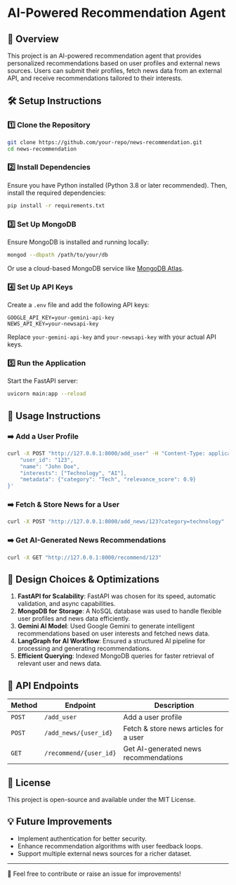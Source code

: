 # AI-Powered Recommendation Agent

## 📌 Overview
This project is an AI-powered recommendation agent that provides personalized recommendations based on user profiles and external news sources. Users can submit their profiles, fetch news data from an external API, and receive recommendations tailored to their interests.

## 🛠️ Setup Instructions

### 1️⃣ Clone the Repository
```bash
git clone https://github.com/your-repo/news-recommendation.git
cd news-recommendation
```

### 2️⃣ Install Dependencies
Ensure you have Python installed (Python 3.8 or later recommended). Then, install the required dependencies:
```bash
pip install -r requirements.txt
```

### 3️⃣ Set Up MongoDB
Ensure MongoDB is installed and running locally:
```bash
mongod --dbpath /path/to/your/db
```
Or use a cloud-based MongoDB service like [MongoDB Atlas](https://www.mongodb.com/atlas/database).

### 4️⃣ Set Up API Keys
Create a `.env` file and add the following API keys:
```env
GOOGLE_API_KEY=your-gemini-api-key
NEWS_API_KEY=your-newsapi-key
```
Replace `your-gemini-api-key` and `your-newsapi-key` with your actual API keys.

### 5️⃣ Run the Application
Start the FastAPI server:
```bash
uvicorn main:app --reload
```

## 🚀 Usage Instructions

### ➡️ Add a User Profile
```bash
curl -X POST "http://127.0.0.1:8000/add_user" -H "Content-Type: application/json" -d '{
    "user_id": "123",
    "name": "John Doe",
    "interests": ["Technology", "AI"],
    "metadata": {"category": "Tech", "relevance_score": 0.9}
}'
```

### ➡️ Fetch & Store News for a User
```bash
curl -X POST "http://127.0.0.1:8000/add_news/123?category=technology"
```

### ➡️ Get AI-Generated News Recommendations
```bash
curl -X GET "http://127.0.0.1:8000/recommend/123"
```

## 📌 Design Choices & Optimizations

1. **FastAPI for Scalability**: FastAPI was chosen for its speed, automatic validation, and async capabilities.
2. **MongoDB for Storage**: A NoSQL database was used to handle flexible user profiles and news data efficiently.
3. **Gemini AI Model**: Used Google Gemini to generate intelligent recommendations based on user interests and fetched news data.
4. **LangGraph for AI Workflow**: Ensured a structured AI pipeline for processing and generating recommendations.
5. **Efficient Querying**: Indexed MongoDB queries for faster retrieval of relevant user and news data.

## 🔗 API Endpoints
| Method | Endpoint | Description |
|--------|---------|-------------|
| `POST` | `/add_user` | Add a user profile |
| `POST` | `/add_news/{user_id}` | Fetch & store news articles for a user |
| `GET` | `/recommend/{user_id}` | Get AI-generated news recommendations |

## 📜 License
This project is open-source and available under the MIT License.

## 💡 Future Improvements
- Implement authentication for better security.
- Enhance recommendation algorithms with user feedback loops.
- Support multiple external news sources for a richer dataset.

---
💬 Feel free to contribute or raise an issue for improvements!
